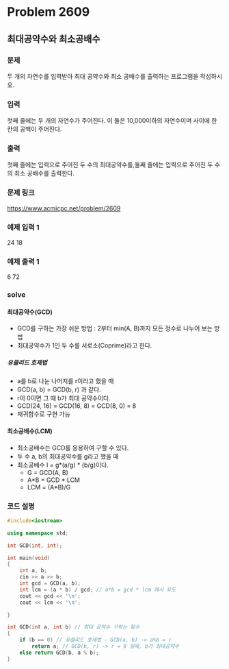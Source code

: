 # Problem 2609

## 최대공약수와 최소공배수

### 문제
두 개의 자연수를 입력받아 최대 공약수와 최소 공배수를 출력하는 프로그램을 작성하시오.


### 입력
첫째 줄에는 두 개의 자연수가 주어진다. 이 둘은 10,000이하의 자연수이며 사이에 한 칸의 공백이 주어진다.

### 출력
첫째 줄에는 입력으로 주어진 두 수의 최대공약수를,둘째 줄에는 입력으로 주어진 두 수의 최소 공배수를 출력한다.

### 문제 링크
<https://www.acmicpc.net/problem/2609>

### 예제 입력 1
24 18

### 예제 출력 1
6
72

### solve

#### 최대공약수(GCD)
- GCD를 구하는 가장  쉬운 방법 : 2부터 min(A, B)까지 모든 정수로 나누어 보는 방법
- 최대공약수가 1인 두 수를 서로소(Coprime)라고 한다.

##### 유클리드 호제법
- a를 b로 나눈 나머지를 r이라고 했을 때
- GCD(a, b) = GCD(b, r) 과 같다.
- r이 0이면 그 때 b가 최대 공약수이다.
- GCD(24, 16) = GCD(16, 8) = GCD(8, 0) = 8
- 재귀함수로 구현 가능

#### 최소공배수(LCM)
- 최소공배수는 GCD를 응용하여 구할 수 있다.
- 두 수 a, b의 최대공약수를 g라고 했을 때
- 최소공배수 l = g*(a/g) \* (b/g)이다.
	- G = GCD(A, B)
	- A*B = GCD * LCM
	- LCM = (A*B)/G


### 코드 설명
```C++
#include<iostream>

using namespace std;

int GCD(int, int);

int main(void)
{
	int a, b;
	cin >> a >> b;
	int gcd = GCD(a, b);
	int lcm = (a * b) / gcd; // a*b = gcd * lcm 에서 유도
	cout << gcd << '\n';
	cout << lcm << '\n';

}

int GCD(int a, int b) // 최대 공약수 구하는 함수
{
	if (b == 0) // 유클리드 호제법 - GCD(a, b) -> a%b = r
		return a; // GCD(b, r) -> r = 0 일때, b가 최대공약수
	else return GCD(b, a % b);
}

```
